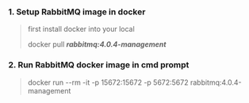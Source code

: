 ### 1. Setup RabbitMQ image in docker
> first install docker into your local
>
> docker pull ***rabbitmq:4.0.4-management***
### 2. Run RabbitMQ docker image in cmd prompt
>docker run --rm -it -p 15672:15672 -p 5672:5672 rabbitmq:4.0.4-management


